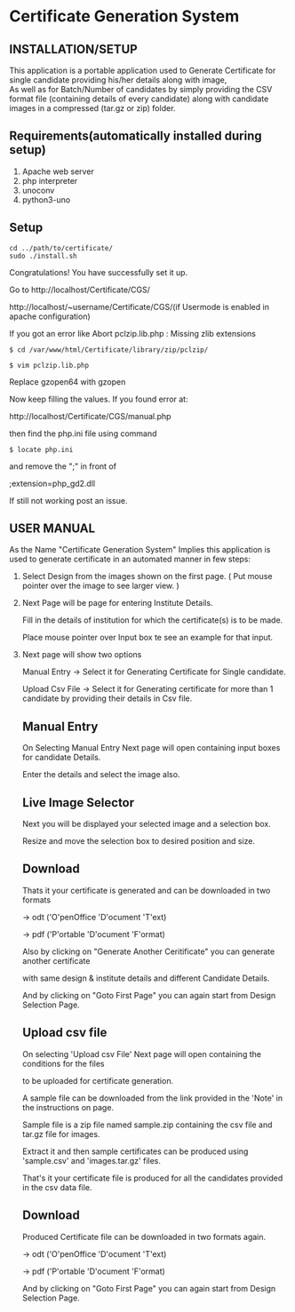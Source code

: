 Certificate Generation System
=============================

INSTALLATION/SETUP
------------------

This application is a portable application used to Generate Certificate for single candidate providing his/her details along with image,  
As well as for Batch/Number of candidates by simply providing the CSV format file (containing details of every candidate) along with candidate images in a compressed (tar.gz or zip) folder.

Requirements(automatically installed during setup)
------------
1. Apache web server
2. php interpreter
3. unoconv
4. python3-uno

Setup
-----
	cd ../path/to/certificate/
	sudo ./install.sh

Congratulations! You have successfully set it up.

Go to http://localhost/Certificate/CGS/

http://localhost/~username/Certificate/CGS/(if Usermode is enabled in apache configuration)

If you got an error like Abort pclzip.lib.php : Missing zlib extensions

	$ cd /var/www/html/Certificate/library/zip/pclzip/

	$ vim pclzip.lib.php

Replace gzopen64 with gzopen

Now keep filling the values. If you found error at:

http://localhost/Certificate/CGS/manual.php

then find the php.ini file using command

	$ locate php.ini

and remove the ";" in front of

;extension=php_gd2.dll

If still not working post an issue.

USER MANUAL
-----------

As the Name "Certificate Generation System" Implies this application is used to
generate certificate in an automated manner in few steps:

1. Select Design from the images shown on the first page.
   ( Put mouse pointer over the image to see larger view. )

2. Next Page will be page for entering Institute Details.

   Fill in the details of institution for which the certificate(s) is to be made.

   Place mouse pointer over Input box te see an example for that input.

3. Next page will show two options

   Manual Entry    -> Select it for Generating Certificate for Single candidate.

   Upload Csv File -> Select it for Generating certificate for more than 1 candidate by providing their details in Csv file.


    Manual Entry
    ------------

      On Selecting Manual Entry Next page will open containing input boxes for candidate Details.

      Enter the details and select the image also.

      Live Image Selector
      -------------------
      Next you will be displayed your selected image and a selection box.

      Resize and move the selection box to desired position and size.

      Download
      --------
      Thats it your certificate is generated and can be downloaded in two formats

      -> odt ('O'penOffice 'D'ocument 'T'ext)

      -> pdf ('P'ortable 'D'ocument 'F'ormat)

      Also by clicking on "Generate Another Ceritificate" you can generate another certificate

      with same design & institute details and different Candidate Details.

      And by clicking on "Goto First Page" you can again start from Design Selection Page.


    Upload csv file
    ---------------

      On selecting 'Upload csv File' Next page will open containing the conditions for the files

      to be uploaded for certificate generation.

      A sample file can be downloaded from the link provided in the 'Note' in the instructions on page.

      Sample file is a zip file named sample.zip containing the csv file and tar.gz file for images.

      Extract it and then sample certificates can be produced using 'sample.csv' and 'images.tar.gz' files.

      That's it your certificate file is produced for all the candidates provided in the csv data file.

      Download
      --------

      Produced Certificate file can be downloaded in two formats again.

      -> odt ('O'penOffice 'D'ocument 'T'ext)

      -> pdf ('P'ortable 'D'ocument 'F'ormat)

      And by clicking on "Goto First Page" you can again start from Design Selection Page.
